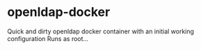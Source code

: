 # openldap-docker
Quick and dirty openldap docker container with an initial working configuration
Runs as root...
